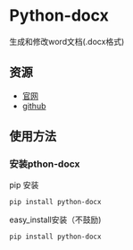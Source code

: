 # Python-docx

生成和修改word文档(.docx格式)

## 资源

* [官网](https://python-docx.readthedocs.io/en/latest/index.html)
* [github](https://github.com/python-openxml/python-docx)

## 使用方法

### 安装pthon-docx

pip 安装

```shell
pip install python-docx
```

easy_install安装（不鼓励)

```shell
pip install python-docx
```
